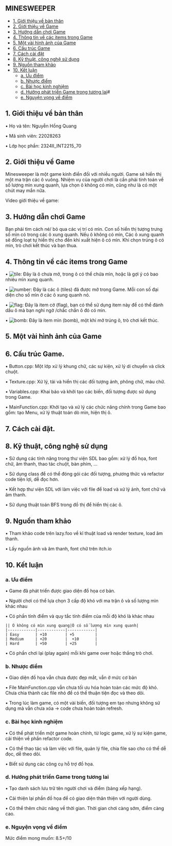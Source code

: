 ## MINESWEEPER

- [1. Giới thiệu về bản thân](#giới-thiệu-về-bản-thân)
- [2. Giới thiệu về Game](#Giới-thiệu-về-Game)
- [3. Hướng dẫn chơi Game](#Hướng-dẫn-chơi-Game)
- [4. Thông tin về các items trong Game](#Thông-tin-về-các-item-trong-Game)
- [5. Một vài hình ảnh của Game](#Một-vài-hình-ảnh-của-Game)
- [6. Cấu trúc Game](#Cấu-trúc-Game)
- [7. Cách cài đặt](#Cách-cài-đặt)
- [8. Kỹ thuật, công nghệ sử dụng](#Kỹ-thuật-,-Công-nghệ-sử-dụng)
- [9. Nguồn tham khảo](#Nguồn-tham-khảo)
- [10. Kết luận](#Kết-luận)
	- [a. Ưu điểm](#Ưu-điểm)
   	- [b. Nhược điểm](#Nhược-điểm)
   	- [c. Bài học kinh nghiệm](#Bài-học-kinh-nghiệm)
   	- [d. Hướng phát triển Game trong tương lai](#Hướng-phát-triển-Game-trong-tương-lai)#
   	- [e. Nguyện vọng về điểm](#Nguyện-vong-về-điểm)





## 1.	Giới thiệu về bản thân
•	Họ và tên: Nguyễn Hồng Quang

• Mã sinh viên: 22028263

•	Lớp học phần: 2324II_INT2215_70


## 2.	Giới thiệu về Game
Minesweeper là một game kinh điển đối với nhiều người. Game sẽ hiển thị một ma trận các ô vuông. Nhiệm vụ của người chơi là cần phải  tính toán về số lượng mìn xung quanh, lựa chọn ô không có mìn, cũng như là có một chút may mắn nữa. 

Video giới thiệu về game:


## 3.	Hướng dẫn chơi Game
Bạn phải tìm cách né/ bỏ qua các vị trí có mìn. Con số hiển thị tượng trưng số mìn có trong các ô xung quanh. 
Nếu ô không có mìn, Các ô xung quanh sẽ đồng loạt tự hiển thị cho đến khi xuất hiện ô có mìn.
Khi chọn trúng ô có mìn, trò chơi kết thúc và bạn thua.


## 4.	Thông tin về các items trong Game
•	![tile](https://github.com/user-attachments/assets/fd6aa6be-1ffc-4f39-b38a-205191d934e1): Đây là ô chưa mở, trong ô có thể chứa mìn, hoặc là gợi ý có bao nhiêu mìn xung quanh.

•	![number](https://github.com/user-attachments/assets/d389ea9f-4a97-4be7-b39e-428fa2127cbe): Đây là các ô (tiles) đã được mở trong Game. Mỗi con số đại diện cho số mìn ở các ô xung quanh nó.

•	![flag](https://github.com/user-attachments/assets/1bc51115-f0d3-4988-a2e1-bbd411e72bf2): Đây là item cờ (flag), bạn có thể sử dụng item này để có thể đánh
 dấu ô mà bạn nghi ngờ /chắc chắn ô đó có mìn. 
 
• ![bomb](https://github.com/user-attachments/assets/25db9cae-e727-493a-b37e-3a4874675c0b): Đây là item mìn (bomb), một khi mở trúng ô, trò chơi kết thúc.


## 5.	Một vài hình ảnh của Game

## 6.	Cấu trúc Game.
•	Button.cpp: Một lớp xử lý khung chữ, các sự kiện, xử lý di chuyển và click chuột.

•	Texture.cpp: Xử lý, tải và hiển thị các đối tượng ảnh, phông chữ, màu chữ.

•	Variables.cpp: Khai báo và khởi tạo các biến, đối tượng được sử dụng trong Game.

•	MainFunction.cpp: Khởi tạo và xử lý các chức năng chính trong Game bao gồm: tạo Menu, xử lý thuật toán dò mìn, hiện thị ô.


## 7.	Cách cài đặt.

## 8.	Kỹ thuật, công nghệ sử dụng
•	Sử dụng các tính năng trong thư viện SDL bao gồm: xử lý đồ họa, font chữ, âm thanh, thao tác chuột, bàn phím, …

•	Sử dụng class để có thể đóng gói các đối tượng, phương thức và refactor code tiện lợi, dễ đọc hơn.

•	Kết hợp thư viện SDL với làm việc với file để load và xử lý ảnh, font chữ và âm thanh.

•	Sử dụng thuật toán BFS trong đồ thị để hiển thị các ô. 

## 9.	Nguồn tham khảo
•	Tham khảo code trên lazy.foo về kĩ thuật load và render texture, load âm thanh.

•	Lấy nguồn ảnh và âm thanh, font chữ trên itch.io

## 10.	Kết luận

### a.	Ưu điểm
•	Game đã phát triển được giao diện đồ họa cơ bản.

•	Người chơi có thể lựa chọn 3 cấp độ khó với ma trận ô và số lượng mìn khác nhau

•	Có phần tính điểm và quy tắc tính điểm của mỗi độ khó là khác nhau

	|| Ô không có mìn xung quang|Ô có số lượng mìn xung quanh|
	|------------|------------|------------|
	| Easy       | +10        | +5         |
	| Medium     | +20        |  +10       |
	| Hard       | +50        | +25        |

•	Có phần chơi lại (play again) mỗi khi game over hoặc thắng trò chơi.

### b.	Nhược điểm
•	Giao diện đồ họa vẫn chưa được đẹp mắt, vẫn ở mức cơ bản

•	File MainFunction.cpp vẫn chưa tối ưu hóa hoàn toàn các mức độ khó. Chưa chia thành các file nhỏ để có thể thuận tiện đọc và theo dõi.

•	Trong lúc làm game, có một vài biến, đối tượng em tạo nhưng không sử dụng mà vẫn chưa xóa -> code chưa hoàn toàn refresh.

### c.	Bài học kinh nghiệm
•	Có thể phát triển một game hoàn chỉnh, từ logic game, xử lý sự kiện game, cải thiện về phần refactor code.

•	Có thể thao tác và làm việc với file, quản lý file, chia file sao cho có thể dễ đọc, dễ theo dõi.

•	Biết sử dụng các công cụ hỗ trợ đồ họa.

### d.	Hướng phát triển Game trong tương lai
•	Tạo danh sách lưu trữ tên người chơi và điểm (bảng xếp hạng).

•	Cải thiện lại phần đồ họa để có giao diện thân thiện với người dùng.

•	Có thể thêm chức năng về thời gian. Thời gian chơi càng sớm, điểm càng cao.

### e.	Nguyện vọng về điểm
Mức điểm mong muốn: 8.5+/10
